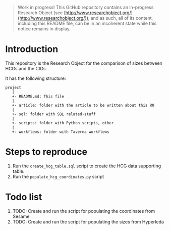 > Work in progress! This GitHub repository contains an in-progress Research Object (see [http://www.researchobject.org/](http://www.researchobject.org/)), and as such, all of its content, including this README file, can be in an incoherent state while this notice remains in display.

Introduction
============

This repository is the Research Object for the comparison of sizes between HCGs and the CIGs.

It has the following structure:

    project
	   |
	   +- README.md: This file
	   |
	   +- article: folder with the article to be written about this RO
	   |
	   +- sql: folder with SQL related-stuff
	   |
	   +- scripts: folder with Python scripts, other
	   |
	   +- workflows: folder with Taverna workflows


Steps to reproduce
==================

1. Run the `create_hcg_table.sql` script to create the HCG data supporting table.
1. Run the `populate_hcg_coordinates.py` script

Todo list
=========

1. TODO: Create and run the script for populating the coordinates from Sesame
1. TODO: Create and run the script for populating the sizes from Hyperleda